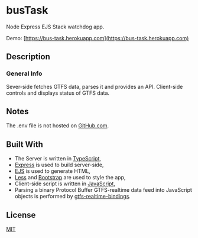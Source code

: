 # busTask

Node Express EJS Stack watchdog app.

Demo: [https://bus-task.herokuapp.com](https://bus-task.herokuapp.com)

## Description

### General Info

Sever-side fetches GTFS data, parses it and provides an API. Client-side controls and displays status of GTFS data.

## Notes

The .env file is not hosted on [GitHub.com](https://github.com).

## Built With

- The Server is written in [TypeScript](https://www.typescriptlang.org),
- [Express](https://expressjs.com) is used to build server-side,
- [EJS](https://ejs.co) is used to generate HTML,
- [Less](https://lesscss.org) and [Bootstrap](https://getbootstrap.com) are used to style the app,
- Client-side script is written in [JavaScript](https://developer.mozilla.org/en-US/docs/Web/JavaScript),
- Parsing a binary Protocol Buffer GTFS-realtime data feed into JavaScript objects is performed by
  [gtfs-realtime-bindings](https://www.npmjs.com/package/gtfs-realtime-bindings).

## License

[MIT](https://choosealicense.com/licenses/mit)
